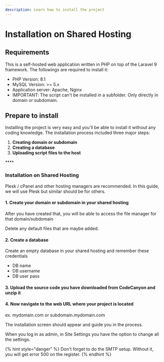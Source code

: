 ```yaml
---
description: Learn how to install the project
---
```


# Installation on Shared Hosting

## Requirements

This is a self-hosted web application written in PHP on top of the Laravel 9 framework. The followings are required to install it:

* PHP Version: 8.1
* MySQL Version: >= 5.x
* Application server: Apache, Nginx
* IMPORTANT: The script can't be installed in a subfolder. Only directly in domain or subdomain.

## Prepare to install

Installing the project is very easy and you'll be able to install it without any coding knowledge. The installation process included three major steps:

1. **Creating domain or subdomain**
2. **Creating a database**
3. **Uploading script files to the host**



\*\*\*\*

### Installation on Shared Hosting

Plesk / cPanel and other hosting managers are recommended. In this guide, we will use Plesk but similar should be for others.

#### 1. Create your domain or subdomain in your shared hosting

After you have created that, you will be able to access the file manager for that domain/subdomain

Delete any default files that are maybe added.

#### 2. Create a database

Create an empty database in your shared hosting and remember these credentials

* DB name
* DB username
* DB user pass

#### 3. Upload the source code you have downloaded from CodeCanyon and unzip it

#### 4. Now navigate to the web URL where your project is located

ex. mydomain.com or subdomain.mydomain.com

The installation screen should appear and guide you in the process.

When you log in as admin, in Site Settings you have the option to change all the settings.

{% hint style="danger" %}
Don't forget to do the SMTP setup. Without it, you will get error 500 on the register.
{% endhint %}
